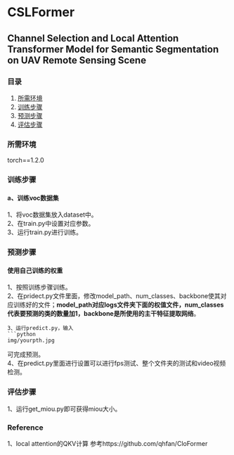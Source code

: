 # CSLFormer
Channel Selection and Local Attention Transformer Model for Semantic Segmentation on UAV Remote Sensing Scene
---

### 目录
1. [所需环境](#所需环境)
2. [训练步骤](#训练步骤)
3. [预测步骤](#预测步骤)
4. [评估步骤](#评估步骤)

### 所需环境
torch==1.2.0  

### 训练步骤
#### a、训练voc数据集
1、将voc数据集放入dataset中。  
2、在train.py中设置对应参数。  
3、运行train.py进行训练。   

### 预测步骤
#### 使用自己训练的权重
1、按照训练步骤训练。    
2、在pridect.py文件里面，修改model_path、num_classes、backbone使其对应训练好的文件；**model_path对应logs文件夹下面的权值文件，num_classes代表要预测的类的数量加1，backbone是所使用的主干特征提取网络**。    
```
3、运行predict.py，输入    
```python
img/yourpth.jpg
```
可完成预测。    
4、在predict.py里面进行设置可以进行fps测试、整个文件夹的测试和video视频检测。   

### 评估步骤 
1、运行get_miou.py即可获得miou大小。  

### Reference
1、local attention的QKV计算 参考https://github.com/qhfan/CloFormer
